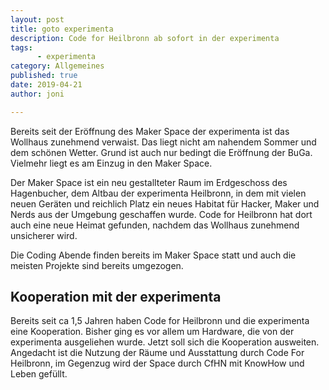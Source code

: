 ```yaml
---
layout: post
title: goto experimenta 
description: Code for Heilbronn ab sofort in der experimenta
tags: 
      - experimenta
category: Allgemeines  
published: true
date: 2019-04-21
author: joni

---
```


Bereits seit der Eröffnung des Maker Space der experimenta ist das Wollhaus zunehmend verwaist. 
Das liegt nicht am nahendem Sommer und dem schönen Wetter. Grund ist auch nur bedingt die Eröffnung der BuGa.
Vielmehr liegt es am Einzug in den Maker Space.

Der Maker Space ist ein neu gestallteter Raum im Erdgeschoss des Hagenbucher, dem Altbau der experimenta Heilbronn, in dem
mit vielen neuen Geräten und reichlich Platz ein neues Habitat für Hacker, Maker und Nerds aus der Umgebung geschaffen wurde.
Code for Heilbronn hat dort auch eine neue Heimat gefunden, nachdem das Wollhaus zunehmend unsicherer wird.

Die Coding Abende finden bereits im Maker Space statt und auch die meisten Projekte sind bereits umgezogen.

## Kooperation mit der experimenta

Bereits seit ca 1,5 Jahren haben Code for Heilbronn und die experimenta eine Kooperation. Bisher ging es vor allem um
Hardware, die von der experimenta ausgeliehen wurde. Jetzt soll sich die Kooperation ausweiten. 
Angedacht ist die Nutzung der Räume und Ausstattung durch Code For Heilbronn, 
im Gegenzug wird der Space durch CfHN mit KnowHow und Leben gefüllt.

